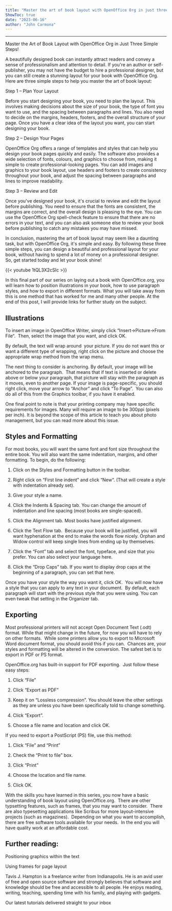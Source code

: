```yaml
---
title: "Master the art of book layout with OpenOffice Org in just three simple steps!"
ShowToc: true 
date: "2023-06-16"
author: "John Carmona"
---
```

*****
Master the Art of Book Layout with OpenOffice Org in Just Three Simple Steps!

A beautifully designed book can instantly attract readers and convey a sense of professionalism and attention to detail. If you're an author or self-publisher, you may not have the budget to hire a professional designer, but you can still create a stunning layout for your book with OpenOffice Org. Here are three simple steps to help you master the art of book layout:

Step 1 – Plan Your Layout

Before you start designing your book, you need to plan the layout. This involves making decisions about the size of your book, the type of font you want to use, and the spacing between paragraphs and lines. You also need to decide on the margins, headers, footers, and the overall structure of your page. Once you have a clear idea of the layout you want, you can start designing your book.

Step 2 – Design Your Pages

OpenOffice Org offers a range of templates and styles that can help you design your book pages quickly and easily. The software also provides a wide selection of fonts, colours, and graphics to choose from, making it simple to create professional-looking pages. You can add images and graphics to your book layout, use headers and footers to create consistency throughout your book, and adjust the spacing between paragraphs and lines to improve readability.

Step 3 – Review and Edit

Once you've designed your book, it's crucial to review and edit the layout before publishing. You need to ensure that the fonts are consistent, the margins are correct, and the overall design is pleasing to the eye. You can use the OpenOffice Org spell-check feature to ensure that there are no errors in your text, and you can also ask someone else to review your book before publishing to catch any mistakes you may have missed.

In conclusion, mastering the art of book layout may seem like a daunting task, but with OpenOffice Org, it's simple and easy. By following these three simple steps, you can design a beautiful and professional layout for your book, without having to spend a lot of money on a professional designer. So, get started today and let your book shine!

{{< youtube 1tQL3X2cSIc >}} 



In this final part of our series on laying out a book with OpenOffice.org, you will learn how to position illustrations in your book, how to use paragraph styles, and how to export in different formats. What you will take away from this is one method that has worked for me and many other people. At the end of this post, I will provide links for further study on the subject.
 
## Illustrations
 
To insert an image in OpenOffice Writer, simply click “Insert->Picture->From File“.  Then, select the image that you want, and click OK.
 
By default, the text will wrap around  your picture. If you do not want this or want a different type of wrapping, right click on the picture and choose the appropriate wrap method from the wrap menu.

The next thing to consider is anchoring. By default, your image will be anchored to the paragraph.  That means that if text is inserted or delete above or below your paragraph, that picture will stay with the paragraph as it moves, even to another page. If your image is page-specific, you should right click, move your arrow to “Anchor” and click “To Page”.  You can also do all of this from the Graphics toolbar, if you have it enabled.
 
One final point to note is that your printing company may have specific requirements for images. Many will require an image to be 300ppi (pixels per inch). It is beyond the scope of this article to teach you about photo management, but you can read more about this issue.
 
## Styles and Formatting
 

 
For most books, you will want the same font and font size throughout the entire book. You will also want the same indentation, margins, and other formatting. To begin, do the following:
 
1. Click on the Styles and Formatting button in the toolbar.
 
2. Right click on “First line indent” and click “New“. (That will create a style with indentation already set).
 
3. Give your style a name.
 
4. Click the Indents & Spacing tab. You can change the amount of indentation and line spacing (most books are single-spaced).
 
5. Click the Alignment tab. Most books have justified alignment.
 
6. Click the Text Flow tab.  Because your book will be justified, you will want hyphenation at the end to make the words flow nicely. Orphan and Widow control will keep single lines from ending up by themselves.
 
7. Click the “Font” tab and select the font, typeface, and size that you prefer. You can also select your language here.
 
8. Click the “Drop Caps” tab. If you want to display drop caps at the beginning of a paragraph, you can set that here.
 
Once you have your style the way you want it, click OK.  You will now have a style that you can apply to any text in your document.  By default, each paragraph will start with the previous style that you were using. You can even tweak that setting in the Organizer tab.
 
## Exporting
 
Most professional printers will not accept Open Document Text (.odt) format. While that might change in the future, for now you will have to rely on other formats.  While some printers allow you to export to Microsoft Word document format, you should avoid this if you can.  Chances are, your styles and formatting will be altered in the conversion. The safest bet is to export in PDF or PS format.
 
OpenOffice.org has built-in support for PDF exporting.  Just follow these easy steps:
 
1. Click “File”
 
2. Click “Export as PDF”
 
3. Keep it on “Lossless compression”. You should leave the other settings as they are unless you have been specifically told to change something.
 
4. Click “Export”.
 
5. Choose a file name and location and click OK.
 
If you need to export a PostScript (PS) file, use this method:
 
1. Click “File” and “Print”
 
2. Check the “Print to file” box.
 
3. Click “Print”
 
4. Choose the location and file name.
 
5. Click OK.
 
With the skills you have learned in this series, you now have a basic understanding of book layout using OpenOffice.org.  There are other typsetting features, such as frames, that you may want to consider.  There are also typesetting applications like Scribus for more layout-intensive projects (such as magazines).  Depending on what you want to accomplish, there are free software tools available for your needs.  In the end you will have quality work at an affordable cost.
 
## Further reading:
 
Positioning graphics within the text
 
Using frames for page layout
 
Tavis J. Hampton is a  freelance writer from Indianapolis.  He is an avid user of free and open source software and strongly believes that software and knowledge should be free and accessible to all people. He enjoys reading, writing, teaching, spending time with his family, and playing with gadgets.
 
Our latest tutorials delivered straight to your inbox




